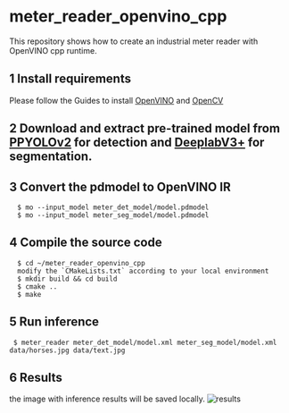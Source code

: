 # meter_reader_openvino_cpp

This repository shows how to create an industrial meter reader with OpenVINO cpp runtime.
## 1 Install requirements
Please follow the Guides to install [OpenVINO](https://docs.openvino.ai/latest/openvino_docs_install_guides_installing_openvino_linux.html#install-openvino) and [OpenCV](https://docs.opencv.org/4.x/d7/d9f/tutorial_linux_install.html)

## 2 Download and extract pre-trained model from [PPYOLOv2](https://bj.bcebos.com/paddlex/examples2/meter_reader/meter_det_model.tar.gz) for detection and [DeeplabV3+](https://bj.bcebos.com/paddlex/examples2/meter_reader/meter_seg_model.tar.gz) for segmentation.

## 3 Convert the pdmodel to OpenVINO IR
```shell
  $ mo --input_model meter_det_model/model.pdmodel
  $ mo --input_model meter_seg_model/model.pdmodel
 ```

## 4 Compile the source code
```shell
  $ cd ~/meter_reader_openvino_cpp
  modify the `CMakeLists.txt` according to your local environment
  $ mkdir build && cd build
  $ cmake ..
  $ make
 ```

## 5 Run inference
 ```shell
  $ meter_reader meter_det_model/model.xml meter_seg_model/model.xml data/horses.jpg data/text.jpg
 ```
## 6 Results
the image with inference results will be saved locally.
![results](https://user-images.githubusercontent.com/91237924/189858813-32f064b4-5d9c-4a46-8c10-a48f3b05efa0.jpg)
